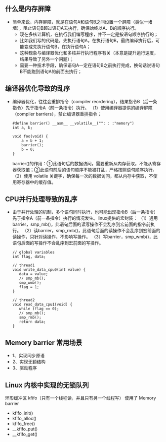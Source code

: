 ## 什么是内存屏障
- 简单来说，内存屏障，就是在语句A和语句B之间设置一个屏障（类似一堵墙），阻止语句B超过语句A去执行，确保始终以A、B的顺序执行。
  - 现在多核计算机，在执行我们编写程序，并不一定是按语句顺序执行的；
  - 比如我们写的代码是，先执行语句A，在执行语句B，最终编译执行后，可能变成先执行语句B，在执行语句A；
  - 这种现象与编译器优化和多核并行执行程序有关（本意是提升运行速度，结果导致了另外一个问题）；
  - 需要一种技术手段，确保语句A一定在语句B之前执行完成，换句话说语句B不能跑到语句A的前面去执行；
  

## 编译器优化导致的乱序
- 编译器优化，往往会重排指令（compiler reordering），结果指令B（后一条指令）先于指令A（前一条指令）执行。
  （1）使用编译器提供的编译屏障（compiler barriers），禁止编译器重排指令；
	```
    #define barrier() __asm__ __volatile__("": : :"memory")
	int a, b;

	void foo(void) {
		a = b + 1;
		barrier();
		b = 0;
	}
	```
    barrier()的作用：①此语句后的数据访问，需要重新从内存获取，不能从寄存器获取值；②此语句前后的语句顺序不能被打乱，严格按照语句顺序执行。
  （2）使用 volatile 关键字，确保每一次的数据访问，都从内存中获取，不使用寄存器中的缓存值。


## CPU并行处理导致的乱序
- 由于并行处理的机制，多个语句同时执行，也可能出现指令B（后一条指令）先于指令A（前一条指令）执行的情况发生。linux提供的宏封装：
  （1）通用barrier，smp_mb()，此语句后面的读写操作不会乱序到宏前面的指令前执行。
  （2）读barrier，smp_rmb()，此语句后面的读操作不会乱序到宏前面的读操作，只针对读操作，不影响写操作。
  （3）写barrier，smp_wmb()，此语句后面的写操作不会乱序到宏前面的写操作。
    ```
	// global variables
	int flag, data;

	// thread1
	void write_data_cpu0(int value) {
	   data = value;
	   // smp_mb();
	   smp_wmb();
	   flag = 1;
	}

	// thread2
	void read_data_cpu1(void) {
	   while (flag == 0);
	   // smp_mb();
	   smp_rmb();
	   return data;
	}
	```

## Memory barrier 常用场景
- 1、实现同步原语
- 2、实现无锁结构
- 3、驱动程序


## Linux 内核中实现的无锁队列
环形缓冲区 kfifo（只有一个线程读，并且只有另一个线程写） 使用了 Memory barrier
  - kfifo_init()
  - kfifo_alloc()
  - kfifo_free()
  - __kfifo_put()
  - __kfifo_get()
